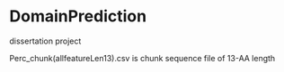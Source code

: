 # DomainPrediction
dissertation project

Perc_chunk(allfeatureLen13).csv is chunk sequence file of 13-AA length


